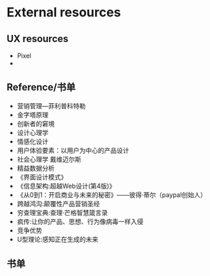 # External resources

## UX resources

* Pixel
* 
## Reference/书单

* 营销管理—菲利普科特勒
* 金字塔原理
* 创新者的窘境
* 设计心理学
* 情感化设计
* 用户体验要素：以用户为中心的产品设计
* 社会心理学 戴维迈尔斯
* 精益数据分析
* 《界面设计模式》
* 《信息架构:超越Web设计\(第4版\)》
* 《从0到1：开启商业与未来的秘密》——彼得·蒂尔（paypal创始人）
* 跨越鸿沟:颠覆性产品营销圣经
* 穷查理宝典:查理·芒格智慧箴言录
* 疯传:让你的产品、思想、行为像病毒一样入侵
* 竞争优势
* U型理论:感知正在生成的未来 

## 书单



